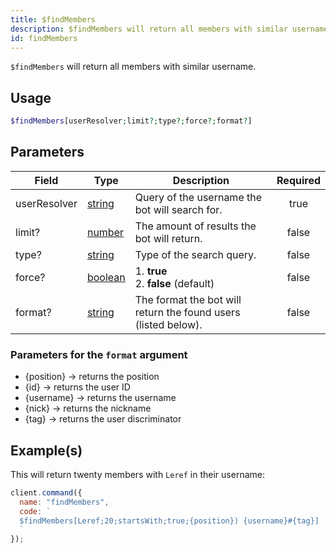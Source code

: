 ```yaml
---
title: $findMembers
description: $findMembers will return all members with similar username.
id: findMembers
---
```


`$findMembers` will return all members with similar username.

## Usage

```php
$findMembers[userResolver;limit?;type?;force?;format?]
```

## Parameters

| Field        | Type                                                                                                | Description                                                    | Required |
| ------------ | --------------------------------------------------------------------------------------------------- | -------------------------------------------------------------- | :------: |
| userResolver | [string](https://developer.mozilla.org/en-US/docs/Web/JavaScript/Reference/Global_Objects/String)   | Query of the username the bot will search for.                 |   true   |
| limit?       | [number](https://developer.mozilla.org/en-US/docs/Web/JavaScript/Reference/Global_Objects/Number)   | The amount of results the bot will return.                     |  false   |
| type?        | [string](https://developer.mozilla.org/en-US/docs/Web/JavaScript/Reference/Global_Objects/String)   | Type of the search query.                                      |  false   |
| force?       | [boolean](https://developer.mozilla.org/en-US/docs/Web/JavaScript/Reference/Global_Objects/Boolean) | 1. **true** <br /> 2. **false** (default)                      |  false   |
| format?      | [string](https://developer.mozilla.org/en-US/docs/Web/JavaScript/Reference/Global_Objects/String)   | The format the bot will return the found users (listed below). |  false   |

### Parameters for the `format` argument

- \{position\} -> returns the position
- \{id\} -> returns the user ID
- \{username\} -> returns the username
- \{nick\} -> returns the nickname
- \{tag\} -> returns the user discriminator

## Example(s)

This will return twenty members with `Leref` in their username:

```javascript
client.command({
  name: "findMembers",
  code: `
  $findMembers[Leref;20;startsWith;true;{position}) {username}#{tag}]
  `
});
```
